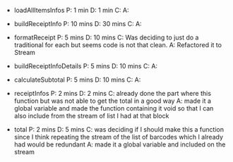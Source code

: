 - loadAllItemsInfos
P: 1 min
D: 1 min
C:
A:

- buildReceiptInfo
P: 10 mins
D: 30 mins
C:
A:

- formatReceipt
P: 5 mins
D: 10 mins
C: Was deciding to just do a traditional for each but seems code is not that clean.
A: Refactored it to Stream

- buildReceiptInfoDetails
P: 5 mins
D: 10 mins
C:
A:

- calculateSubtotal
P: 5 mins
D: 10 mins
C:
A:

- receiptInfos
P: 2 mins
D: 2 mins
C: already done the part where this function but was not able to get the total in a good way
A: made it a global variable and made the function containing it void so that I can also include from the stream of list I had at that block

- total
P: 2 mins
D: 5 mins
C: was deciding if I should make this a function since I think repeating the stream of the list of barcodes which I already had would be redundant
A: made it a global variable and included on the stream